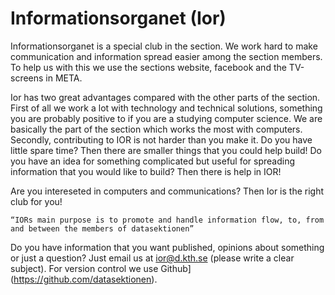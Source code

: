 # Informationsorganet (Ior)

Informationsorganet is a special club in the section. We work hard to make communication and information spread easier among the section members. To help us with this we use the sections website, facebook and the TV-screens in META.

Ior has two great advantages compared with the other parts of the section. First of all we work a lot with technology and technical solutions, something you are probably positive to if you are a studying computer science. We are basically the part of the section which works the most with computers. Secondly, contributing to IOR is not harder than you make it. Do you have little spare time? Then there are smaller things that you could help build! Do you have an idea for something complicated but useful for spreading information that you would like to build? Then there is help in IOR!

Are you intereseted in computers and communications? Then Ior is the right club for you!

    “IORs main purpose is to promote and handle information flow, to, from and between the members of datasektionen”

Do you have information that you want published, opinions about something or just a question? Just email us at ior@d.kth.se (please write a clear subject). For version control we use Github](https://github.com/datasektionen).

